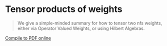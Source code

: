 # Tensor products of weights

> We give a simple-minded summary for how to tensor two nfs weights, either via Operator Valued Weights, or using Hilbert Algebras.

[Compile to PDF online](https://latexonline.cc/compile?git=https%3A%2F%2Fgithub.com%2FMatthewDaws%2FMathematics&target=Tensor-Weights%2Fqitensor.tex&command=pdflatex)
